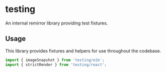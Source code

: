 # testing

An internal remirror library providing test fixtures.

## Usage

This library provides fixtures and helpers for use throughout the codebase.

```ts
import { imageSnapshot } from 'testing/e2e';
import { strictRender } from 'testing/react';
```
